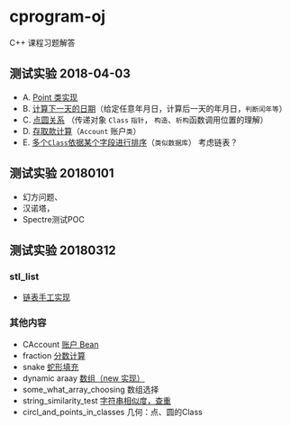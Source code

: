 

# cprogram-oj
C++ 课程习题解答

## 测试实验 2018-04-03
- A. [Point 类实现](https://github.com/lugt/cprogram-oj/blob/master/test20180402/Point.h)
- B. [计算下一天的日期](https://github.com/lugt/cprogram-oj/blob/master/test20180402/dates.cpp)（给定任意年月日，计算后一天的年月日，`判断闰年等`）
- C. [点圆关系](https://github.com/lugt/cprogram-oj/blob/master/test20180402/point_and_circle.cpp) （传递对象 `Class` `指针`， `构造`、`析构`函数调用位置的理解）
- D. [存取款计算](https://github.com/lugt/cprogram-oj/blob/master/test20180402/accounts.cpp)（`Account` 账户`类`）
- E. [多个`Class`依据某个字段进行排序](https://github.com/lugt/cprogram-oj/blob/master/test20180402/cls_ptr.h)（`类似数据库`） 考虑链表？


## 测试实验 20180101
- 幻方问题、
- 汉诺塔，
- Spectre测试POC

## 测试实验 20180312

### stl_list 
- [链表手工实现](https://github.com/lugt/cprogram-oj/blob/master/test20180312/stl_list.cpp)

### 其他内容
- CAccount [账户 Bean](https://github.com/lugt/cprogram-oj/blob/master/test20180312/CAccount.h)
- fraction [分数计算](https://github.com/lugt/cprogram-oj/blob/master/test20180312/fraction.h)
- snake [蛇形填充](https://github.com/lugt/cprogram-oj/blob/master/test20180312/snake.cpp)
- dynamic araay [数组（new 实现）](https://github.com/lugt/cprogram-oj/blob/master/test20180312/dynamic_array.cpp)
- some_what_array_choosing 数组选择
- string_similarity_test [字符串相似度，查重](https://github.com/lugt/cprogram-oj/blob/master/test20180312/some_what_array_choosing.cpp)
- circl_and_points_in_classes  几何：点、圆的Class
